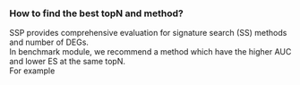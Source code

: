 ### How to find the best topN and method?  
SSP provides comprehensive evaluation for signature search (SS) methods and number of DEGs.  
In benchmark module, we recommend a method which have the higher AUC and lower ES at the same topN.  
For example
